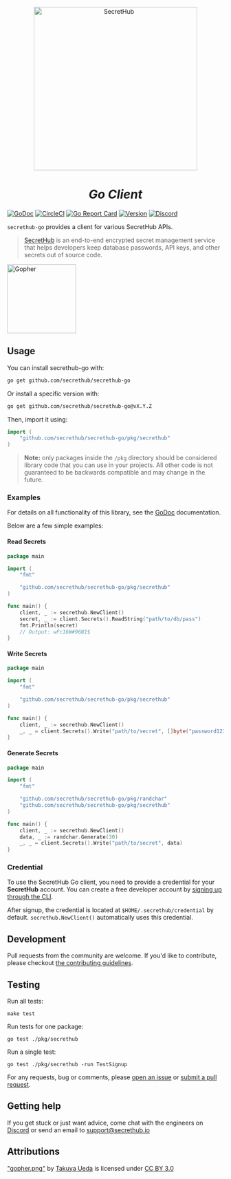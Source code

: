 <p align="center">
  <a name="secrethub">
    <img src="https://secrethub.io/img/secrethub-logo.svg" alt="SecretHub" width="380px"/>
  </a>
</p>
<h1 align="center">
  <i>Go Client</i>
</h1>

[![GoDoc](http://img.shields.io/badge/godoc-reference-blue.svg)][godoc]
[![CircleCI](https://circleci.com/gh/secrethub/secrethub-go.svg?style=shield)][circle-ci]
[![Go Report Card](https://goreportcard.com/badge/github.com/secrethub/secrethub-go)][goreportcard]
[![Version]( https://img.shields.io/github/release/secrethub/secrethub-go.svg)][latest-version]
[![Discord](https://img.shields.io/badge/chat-on%20discord-7289da.svg?logo=discord)][discord]

`secrethub-go` provides a client for various SecretHub APIs.

> [SecretHub][secrethub] is an end-to-end encrypted secret management service that helps developers keep database passwords, API keys, and other secrets out of source code.

<img src="https://secrethub.io/img/secrethub-gopher.png" alt="Gopher" width="160px"/>

## Usage

You can install secrethub-go with:

```sh
go get github.com/secrethub/secrethub-go
```

Or install a specific version with:

```sh
go get github.com/secrethub/secrethub-go@vX.Y.Z
```

Then, import it using:

``` go
import (
    "github.com/secrethub/secrethub-go/pkg/secrethub"
)
```

> **Note:** only packages inside the `/pkg` directory should be considered library code that you can use in your projects. 
> All other code is not guaranteed to be backwards compatible and may change in the future.

### Examples

For details on all functionality of this library, see the [GoDoc][godoc] documentation.

Below are a few simple examples:

#### Read Secrets
```go
package main

import (
    "fmt"

    "github.com/secrethub/secrethub-go/pkg/secrethub"
)

func main() {
    client, _ := secrethub.NewClient()
    secret, _ := client.Secrets().ReadString("path/to/db/pass")
    fmt.Println(secret)
    // Output: wFc16W#96N1$
}
```

#### Write Secrets
```go
package main

import (
    "fmt"

    "github.com/secrethub/secrethub-go/pkg/secrethub"
)

func main() {
    client, _ := secrethub.NewClient()
    _, _ = client.Secrets().Write("path/to/secret", []byte("password123"))
}
```

#### Generate Secrets
```go
package main

import (
    "fmt"

    "github.com/secrethub/secrethub-go/pkg/randchar"
    "github.com/secrethub/secrethub-go/pkg/secrethub"
)

func main() {
    client, _ := secrethub.NewClient()
    data, _ := randchar.Generate(30)
    _, _ = client.Secrets().Write("path/to/secret", data)
}
```

### Credential

To use the SecretHub Go client, you need to provide a credential for your __SecretHub__ account.
You can create a free developer account by [signing up through the CLI](https://secrethub.io/docs/getting-started/).

After signup, the credential is located at `$HOME/.secrethub/credential` by default.
`secrethub.NewClient()` automatically uses this credential.

## Development

Pull requests from the community are welcome.
If you'd like to contribute, please checkout [the contributing guidelines](./CONTRIBUTING.md).

## Testing

Run all tests:

    make test

Run tests for one package:

    go test ./pkg/secrethub

Run a single test:

    go test ./pkg/secrethub -run TestSignup

For any requests, bug or comments, please [open an issue][issues] or [submit a
pull request][pulls].

## Getting help

If you get stuck or just want advice, come chat with the engineers on [Discord][discord] or send an email to [support@secrethub.io](mailto:support@secrethub.io)

## Attributions

["gopher.png"][original-gopher] by [Takuya Ueda][tenntenn] is licensed under [CC BY 3.0][creative-commons-3.0]

[original-gopher]: https://camo.githubusercontent.com/98ed65187a84ecf897273d9fa18118ce45845057/68747470733a2f2f7261772e6769746875622e636f6d2f676f6c616e672d73616d706c65732f676f706865722d766563746f722f6d61737465722f676f706865722e706e67
[creative-commons-3.0]: https://creativecommons.org/licenses/by/3.0/
[tenntenn]: https://twitter.com/tenntenn

[secrethub]: https://secrethub.io
[latest-version]: https://github.com/secrethub/secrethub-go/releases/latest
[issues]: https://github.com/secrethub/secrethub-go/issues/new
[pulls]: https://github.com/secrethub/secrethub-go/pulls
[godoc]: http://godoc.org/github.com/secrethub/secrethub-go
[goreportcard]: https://goreportcard.com/report/github.com/secrethub/secrethub-go
[circle-ci]: https://circleci.com/gh/secrethub/secrethub-go
[discord]: https://discord.gg/EQcE87s
